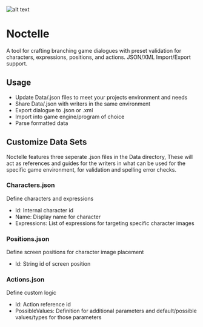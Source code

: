 ![alt text]([https://github.com/[username]/[reponame]/blob/[branch]/image.jpg](https://github.com/MikazuAmane/Noctelle/blob/main/Assets/NoctelleIcon.ico)?raw=true)
# Noctelle
A tool for crafting branching game dialogues with preset validation for characters, expressions, positions, and actions. JSON/XML Import/Export support.

## Usage
- Update Data/.json files to meet your projects environment and needs
- Share Data/.json with writers in the same environment
- Export dialogue to .json or .xml
- Import into game engine/program of choice
- Parse formatted data

## Customize Data Sets
Noctelle features three seperate .json files in the Data directory,
These will act as references and guides for the writers in what can be used for the specific game environment, for validation and spelling error checks.

### Characters.json
Define characters and expressions
- Id: Internal character id
- Name: Display name for character
- Expressions: List of expressions for targeting specific character images

### Positions.json
Define screen positions for character image placement
- Id: String id of screen position

### Actions.json
Define custom logic
- Id: Action reference id
- PossibleValues: Definition for additional parameters and default/possible values/types for those parameters
